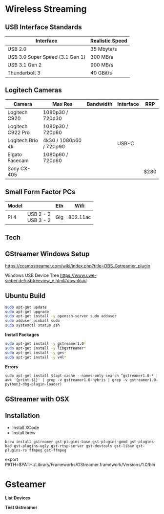 # Wireless Streaming

## USB Interface Standards

| Interface                       | Realistic Speed |
| ------------------------------- | --------------- |
| USB 2.0                         | 35 Mbyte/s      |
| USB 3.0 Super Speed (3.1 Gen 1) | 300 MB/s        |
| USB 3.1 Gen 2                   | 900 MB/s        |
| Thunderbolt 3                   | 40 GBit/s       |

## Logitech Cameras

| Camera            | Max Res                 | Bandwidth | Interface | RRP  |
| ----------------- | ----------------------- | --------- | --------- | ---- |
| Logitech C920     | 1080p30 / 720p30        |           |           |      |
| Logitech C922 Pro | 1080p30 / 720p60        |           |           |      |
| Logitech Brio 4k  | 4k30 / 1080p60 / 720p90 |           | USB-C     |      |
| Elgato Facecam    | 1080p60 / 720p60        |           |           |      |
| Sony CX-405       |                         |           |           | $280 |

## Small Form Factor PCs

| Model |                          | Eth  | Wifi     |
| ----- | ------------------------ | ---- | -------- |
| Pi 4  | USB 2 - 2<br />USB 3 - 2 | Gig  | 802.11ac |



## Tech
## GStreamer Windows Setup
https://cosmostreamer.com/wiki/index.php?title=OBS_Gstreamer_plugin

Windows USB Device Tree
https://www.uwe-sieber.de/usbtreeview_e.html#download

## Ubuntu Build

```bash
sudo apt-get update
sudo apt-get upgrade
sudo apt-get install -y openssh-server sudo adduser
sudo adduser pinball sudo
sudo systemctl status ssh
```

**Install Packages**
```bash
sudo apt-get install -y gstreamer1.0*
sudo apt-get install -y libgstreamer*
sudo apt-get install -y ges*
sudo apt-get install -y v4l*
```

**Errors**
```
sudo apt-get install $(apt-cache --names-only search ^gstreamer1.0-* | awk '{print $1}' | grep -v gstreamer1.0-hybris | grep -v gstreamer1.0-python3-dbg-plugin-loader)
```

## GStreamer with OSX
## Installation
- Install XCode
- Install brew
```
brew install gstreamer gst-plugins-base gst-plugins-good gst-plugins-bad gst-plugins-ugly gst-rtsp-server gst-devtools gst-libav gst-plugins-rs ffmpeg gst-ffmpeg
```

export PATH=$PATH:/Library/Frameworks/GStreamer.framework/Versions/1.0/bin 

# Gsteamer
**List Devices**

**Test Gstreamer**
